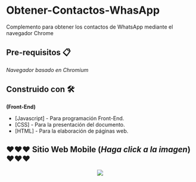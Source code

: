 # Obtener-Contactos-WhasApp
Complemento para obtener los contactos de WhatsApp mediante el navegador Chrome

## Pre-requisitos 📋
_Navegador basado en Chromium_

## Construido con 🛠️
**(Front-End)**
* [Javascript] - Para programación Front-End.
* [CSS] - Para la presentación del documento.
* [HTML] - Para la elaboración de páginas web.

## ❤️❤️❤️ Sitio Web Mobile (_Haga click a la imagen_) ❤️❤️❤️
<p align="center">
  <img src="img/whatsapp.png">
</p>






